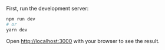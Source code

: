 
First, run the development server:

```bash
npm run dev
# or
yarn dev
```

Open [http://localhost:3000](http://localhost:3000) with your browser to see the result.

